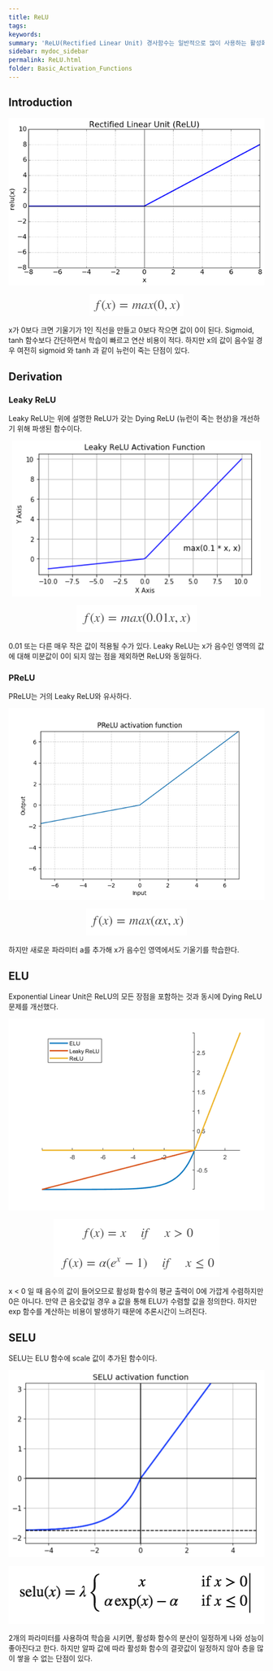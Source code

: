```yaml
---
title: ReLU
tags:
keywords:
summary: 'ReLU(Rectified Linear Unit) 경사함수는 일반적으로 많이 사용하는 활성화 함수 중 하나이다. Sigmoid 와 tanh 의 단점 "Gradient Vanishing" 문제를 해결하기 위한 함수이다.'
sidebar: mydoc_sidebar
permalink: ReLU.html
folder: Basic_Activation_Functions
---
```


## Introduction

<p align="center">
  <img width="" height="" src="images/ReLU/ReLU_graph.png">
</p>

<p align="center">
  <img width="" height="" src="images/ReLU/ReLU_formula.png">
</p>

x가 0보다 크면 기울기가 1인 직선을 만들고 0보다 작으면 값이 0이 된다. Sigmoid, tanh 함수보다 간단하면서 학습이 빠르고 연산 비용이 적다. 하지만 x의 값이 음수일 경우 여전히 sigmoid 와 tanh 과 같이 뉴런이 죽는 단점이 있다.

## Derivation

### Leaky ReLU

Leaky ReLU는 위에 설명한 ReLU가 갖는 Dying ReLU (뉴런이 죽는 현상)을 개선하기 위해 파생된 함수이다.

<p align="center">
  <img width="" height="" src="images/ReLU/LeakyReLU_graph.png">
</p>

<p align="center">
  <img width="" height="" src="images/ReLU/LeakyReLU_formula.png">
</p>

0.01 또는 다른 매우 작은 값이 적용될 수가 있다. Leaky ReLU는 x가 음수인 영역의 값에 대해 미분값이 0이 되지 않는 점을 제외하면 ReLU와 동일하다.

### PReLU

PReLU는 거의 Leaky ReLU와 유사하다.

<p align="center">
  <img width="" height="" src="images/ReLU/PReLU_graph.png">
</p>

<p align="center">
  <img width="" height="" src="images/ReLU/PReLU_formula.png">
</p>

하지만 새로운 파라미터 a를 추가해 x가 음수인 영역에서도 기울기를 학습한다.

## ELU

Exponential Linear Unit은 ReLU의 모든 장점을 포함하는 것과 동시에 Dying ReLU 문제를 개선했다.

<p align="center">
  <img width="" height="" src="images/ReLU/ELU_graph.png">
</p>

<p align="center">
  <img width="" height="" src="images/ReLU/ELU_formula.png">
</p>

x < 0 일 때 음수의 값이 들어오므로 활성화 함수의 평균 출력이 0에 가깝게 수렴하지만 0은 아니다. 만약 큰 음숫값일 경우 a 값을 통해 ELU가 수렴할 값을 정의한다. 하지만 exp 함수를 계산하는 비용이 발생하기 때문에 추론시간이 느려진다.

## SELU

SELU는 ELU 함수에 scale 값이 추가된 함수이다.

<p align="center">
  <img width="" height="" src="images/ReLU/SELU_graph.png">
</p>

<p align="center">
  <img width="" height="" src="images/ReLU/SELU_formula.png">
</p>

2개의 파라미터를 사용하여 학습을 시키면, 활성화 함수의 분산이 일정하게 나와 성능이 좋아진다고 한다. 하지만 알파 값에 따라 활성화 함수의 결괏값이 일정하지 않아 층을 많이 쌓을 수 없는 단점이 있다.
